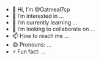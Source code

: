 - 👋 Hi, I’m @Oatmeal7cp
- 👀 I’m interested in ...
- 🌱 I’m currently learning ...
- 💞️ I’m looking to collaborate on ...
- 📫 How to reach me ...
- 😄 Pronouns: ...
- ⚡ Fun fact: ...

<!---
Oatmeal7cp/Oatmeal7cp is a ✨ special ✨ repository because its `README.md` (this file) appears on your GitHub profile.
You can click the Preview link to take a look at your changes.
--->
